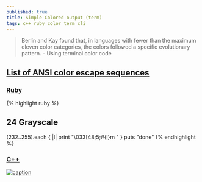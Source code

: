 ```yaml
---
published: true
title: Simple Colored output (term)
tags: c++ ruby color term cli
---
```

> Berlin and Kay found that, in languages with fewer than the maximum eleven color categories, the colors followed a specific evolutionary pattern. - Using terminal color code

## [List of ANSI color escape sequences](https://stackoverflow.com/questions/4842424/list-of-ansi-color-escape-sequences)

### [Ruby](https://stackoverflow.com/questions/1489183/how-can-i-use-ruby-to-colorize-the-text-output-to-a-terminal/16363159#16363159)

{% highlight ruby %}
## 24 Grayscale
(232..255).each { |l| 
    print "\033[48;5;#{l}m  "
}
puts "done"
{% endhighlight %}


### [C++](https://stackoverflow.com/questions/9158150/colored-output-in-c)


[![caption](https://i.stack.imgur.com/KTSQa.png)](https://stackoverflow.com/questions/4842424/list-of-ansi-color-escape-sequences)

